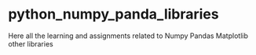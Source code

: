 # python_numpy_panda_libraries
Here all the learning and assignments related to Numpy Pandas Matplotlib other libraries
